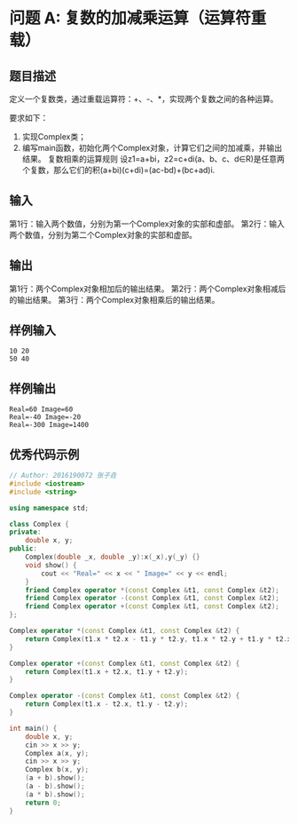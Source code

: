 # 问题 A: 复数的加减乘运算（运算符重载）

## 题目描述

定义一个复数类，通过重载运算符：+、-、*，实现两个复数之间的各种运算。

要求如下：
1. 实现Complex类；
2. 编写main函数，初始化两个Complex对象，计算它们之间的加减乘，并输出结果。
复数相乘的运算规则
设z1=a+bi，z2=c+di(a、b、c、d∈R)是任意两个复数，那么它们的积(a+bi)(c+di)=(ac-bd)+(bc+ad)i.

## 输入

第1行：输入两个数值，分别为第一个Complex对象的实部和虚部。
第2行：输入两个数值，分别为第二个Complex对象的实部和虚部。

## 输出

第1行：两个Complex对象相加后的输出结果。
第2行：两个Complex对象相减后的输出结果。
第3行：两个Complex对象相乘后的输出结果。

## 样例输入
```
10 20
50 40
```

## 样例输出
```
Real=60 Image=60
Real=-40 Image=-20
Real=-300 Image=1400
```

## 优秀代码示例
```C++
// Author: 2016190072 张子垚
#include <iostream>
#include <string>

using namespace std;

class Complex {
private:
    double x, y;
public:
    Complex(double _x, double _y):x(_x),y(_y) {}
    void show() {
        cout << "Real=" << x << " Image=" << y << endl;
    }
    friend Complex operator *(const Complex &t1, const Complex &t2);
    friend Complex operator -(const Complex &t1, const Complex &t2);
    friend Complex operator +(const Complex &t1, const Complex &t2);
};

Complex operator *(const Complex &t1, const Complex &t2) {
    return Complex(t1.x * t2.x - t1.y * t2.y, t1.x * t2.y + t1.y * t2.x);
}

Complex operator +(const Complex &t1, const Complex &t2) {
    return Complex(t1.x + t2.x, t1.y + t2.y);
}

Complex operator -(const Complex &t1, const Complex &t2) {
    return Complex(t1.x - t2.x, t1.y - t2.y);
}

int main() {
    double x, y;
    cin >> x >> y;
    Complex a(x, y);
    cin >> x >> y;
    Complex b(x, y);
    (a + b).show();
    (a - b).show();
    (a * b).show();
    return 0;
}
```